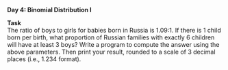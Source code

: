 **Day 4: Binomial Distribution I** <br>

**Task**	<br>
The ratio of boys to girls for babies born in Russia is 1.09:1. If there is 1 child born per birth, what proportion of
Russian families with exactly 6 children will have at least 3 boys?
Write a program to compute the answer using the above parameters. Then print your result, rounded to a scale of 3 decimal
places (i.e., 1.234 format).
